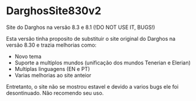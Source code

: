 # DarghosSite830v2
Site do Darghos na versão 8.3 e 8.1 (!DO NOT USE IT, BUGS!)

Esta versão tinha proposito de substituir o site original do Darghos na versão 8.30 e trazia melhorias como:

- Novo tema
- Suporte a multiplos mundos (unificação dos mundos Tenerian e Elerian)
- Multiplas linguagens (EN e PT)
- Varias melhorias ao site anteior

Entretanto, o site não se mostrou estavel e devido a varios bugs ele foi desontinuado.
Não recomendo seu uso.
